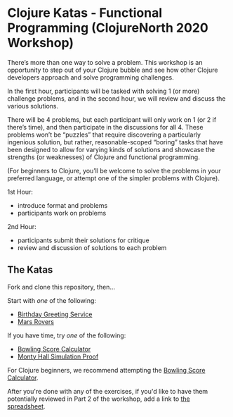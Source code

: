 # Clojure Katas - Functional Programming (ClojureNorth 2020 Workshop)

There’s more than one way to solve a problem. This workshop is an opportunity to step out of your Clojure bubble and see how other Clojure developers approach and solve programming challenges.

In the first hour, participants will be tasked with solving 1 (or more) challenge problems, and in the second hour, we will review and discuss the various solutions.

There will be 4 problems, but each participant will only work on 1 (or 2 if there’s time), and then participate in the discussions for all 4. These problems won’t be “puzzles” that require discovering a particularly ingenious solution, but rather, reasonable-scoped “boring” tasks that have been designed to allow for varying kinds of solutions and showcase the strengths (or weaknesses) of Clojure and functional programming.

(For beginners to Clojure, you’ll be welcome to solve the problems in your preferred language, or attempt one of the simpler problems with Clojure).

1st Hour:
 - introduce format and problems
 - participants work on problems

2nd Hour:
 - participants submit their solutions for critique
 - review and discussion of solutions to each problem

## The Katas

Fork and clone this repository, then...

Start with *one* of the following:

 - [Birthday Greeting Service](/docs/birthday-greeting-service.md)
 - [Mars Rovers](/docs/mars-rovers.md)

If you have time, try *one* of the following:

 - [Bowling Score Calculator](/docs/bowling-score-calculator.md)
 - [Monty Hall Simulation Proof](/docs/monty-hall-simulation-proof.md)

For Clojure beginners, we recommend attempting the [Bowling Score Calculator](/docs/bowling-score-calculator.md).

After you're done with any of the exercises, if you'd like to have them potentially reviewed in Part 2 of the workshop, add a link to [the spreadsheet](https://docs.google.com/spreadsheets/d/1JwO53TlIj367CTodutJNvESWis0tIk4RJH8AiZoPsqs/edit?usp=sharing).

